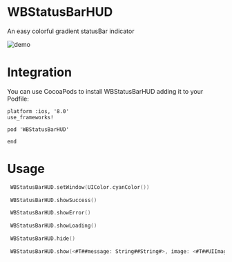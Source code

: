 # WBStatusBarHUD
An easy colorful gradient statusBar indicator

![demo](http://7xpk2w.com1.z0.glb.clouddn.com/11.gif)

# Integration
You can use CocoaPods to install WBStatusBarHUD adding it to your Podfile:

```
platform :ios, '8.0'  
use_frameworks!  

pod 'WBStatusBarHUD'

end
```

# Usage

``` swift
 WBStatusBarHUD.setWindow(UIColor.cyanColor())
 
 WBStatusBarHUD.showSuccess()
 
 WBStatusBarHUD.showError()
 
 WBStatusBarHUD.showLoading()
 
 WBStatusBarHUD.hide()
 
 WBStatusBarHUD.show(<#T##message: String##String#>, image: <#T##UIImage?#>)
 
```
